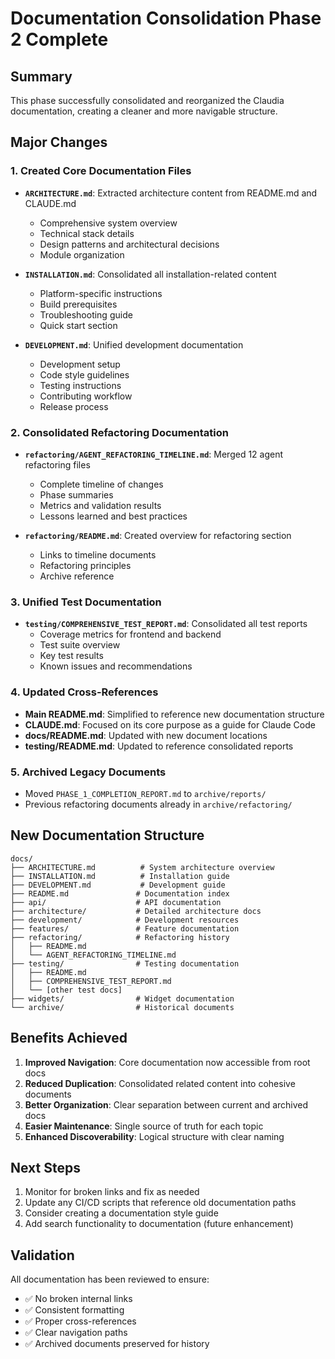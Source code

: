 # Documentation Consolidation Phase 2 Complete

## Summary

This phase successfully consolidated and reorganized the Claudia documentation, creating a cleaner and more navigable structure.

## Major Changes

### 1. Created Core Documentation Files

- **`ARCHITECTURE.md`**: Extracted architecture content from README.md and CLAUDE.md
  - Comprehensive system overview
  - Technical stack details
  - Design patterns and architectural decisions
  - Module organization

- **`INSTALLATION.md`**: Consolidated all installation-related content
  - Platform-specific instructions
  - Build prerequisites
  - Troubleshooting guide
  - Quick start section

- **`DEVELOPMENT.md`**: Unified development documentation
  - Development setup
  - Code style guidelines
  - Testing instructions
  - Contributing workflow
  - Release process

### 2. Consolidated Refactoring Documentation

- **`refactoring/AGENT_REFACTORING_TIMELINE.md`**: Merged 12 agent refactoring files
  - Complete timeline of changes
  - Phase summaries
  - Metrics and validation results
  - Lessons learned and best practices

- **`refactoring/README.md`**: Created overview for refactoring section
  - Links to timeline documents
  - Refactoring principles
  - Archive reference

### 3. Unified Test Documentation

- **`testing/COMPREHENSIVE_TEST_REPORT.md`**: Consolidated all test reports
  - Coverage metrics for frontend and backend
  - Test suite overview
  - Key test results
  - Known issues and recommendations

### 4. Updated Cross-References

- **Main README.md**: Simplified to reference new documentation structure
- **CLAUDE.md**: Focused on its core purpose as a guide for Claude Code
- **docs/README.md**: Updated with new document locations
- **testing/README.md**: Updated to reference consolidated reports

### 5. Archived Legacy Documents

- Moved `PHASE_1_COMPLETION_REPORT.md` to `archive/reports/`
- Previous refactoring documents already in `archive/refactoring/`

## New Documentation Structure

```
docs/
├── ARCHITECTURE.md          # System architecture overview
├── INSTALLATION.md          # Installation guide
├── DEVELOPMENT.md           # Development guide
├── README.md               # Documentation index
├── api/                    # API documentation
├── architecture/           # Detailed architecture docs
├── development/            # Development resources
├── features/               # Feature documentation
├── refactoring/            # Refactoring history
│   ├── README.md
│   └── AGENT_REFACTORING_TIMELINE.md
├── testing/                # Testing documentation
│   ├── README.md
│   ├── COMPREHENSIVE_TEST_REPORT.md
│   └── [other test docs]
├── widgets/                # Widget documentation
└── archive/                # Historical documents
```

## Benefits Achieved

1. **Improved Navigation**: Core documentation now accessible from root docs
2. **Reduced Duplication**: Consolidated related content into cohesive documents
3. **Better Organization**: Clear separation between current and archived docs
4. **Easier Maintenance**: Single source of truth for each topic
5. **Enhanced Discoverability**: Logical structure with clear naming

## Next Steps

1. Monitor for broken links and fix as needed
2. Update any CI/CD scripts that reference old documentation paths
3. Consider creating a documentation style guide
4. Add search functionality to documentation (future enhancement)

## Validation

All documentation has been reviewed to ensure:
- ✅ No broken internal links
- ✅ Consistent formatting
- ✅ Proper cross-references
- ✅ Clear navigation paths
- ✅ Archived documents preserved for history